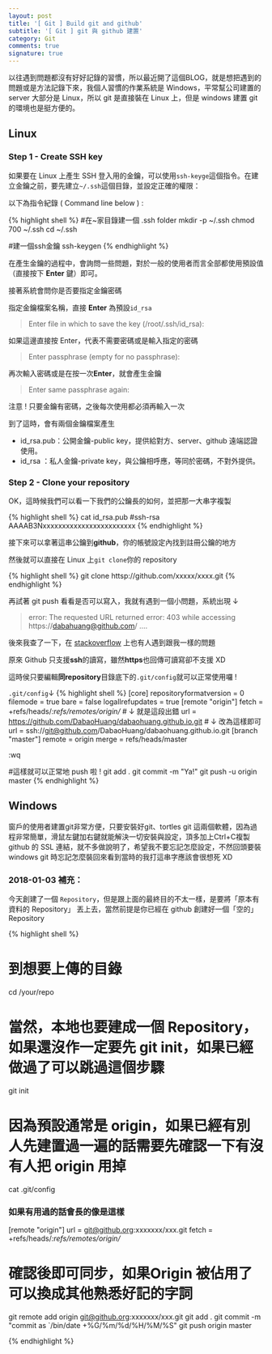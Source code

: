 ```yaml
---
layout: post
title: '[ Git ] Build git and github'
subtitle: '[ Git ] git 與 github 建置'
category: Git
comments: true
signature: true
---
```


<div class="message">
    以往遇到問題都沒有好好記錄的習慣，所以最近開了這個BLOG，就是想把遇到的問題或是方法記錄下來，我個人習慣的作業系統是 Windows，平常幫公司建置的 server 大部分是 Linux，所以 git 是直接裝在 Linux 上，但是 windows 建置 git 的環境也是挺方便的。
</div>

## Linux

### Step 1 - Create SSH key

如果要在 Linux 上產生 SSH 登入用的金鑰，可以使用`ssh-keyge`這個指令。在建立金鑰之前，要先建立`~/.ssh`這個目錄，並設定正確的權限：

以下為指令紀錄 ( Command line below ) :

{% highlight shell %}
#在~家目錄建一個 .ssh folder
mkdir -p ~/.ssh
chmod 700 ~/.ssh
cd ~/.ssh

#建一個ssh金鑰
ssh-keygen
{% endhighlight %}

在產生金鑰的過程中，會詢問一些問題，對於一般的使用者而言全部都使用預設值（直接按下 **Enter** 鍵）即可。

接著系統會問你是否要指定金鑰密碼

指定金鑰檔案名稱，直接 **Enter** 為預設`id_rsa`
 > Enter file in which to save the key (/root/.ssh/id_rsa): 

如果這邊直接按 Enter，代表不需要密碼或是輸入指定的密碼
 > Enter passphrase (empty for no passphrase):

再次輸入密碼或是在按一次**Enter**，就會產生金鑰
 > Enter same passphrase again:

<div class="message">
    注意 ! 只要金鑰有密碼，之後每次使用都必須再輸入一次
</div>

到了這時，會有兩個金鑰檔案產生

 * id_rsa.pub：公開金鑰-public key，提供給對方、server、github 遠端認證使用。
 * id_rsa    ：私人金鑰-private key，與公鑰相呼應，等同於密碼，不對外提供。

### Step 2 - Clone your repository

 OK，這時候我們可以看一下我們的公鑰長的如何，並把那一大串字複製

{% highlight shell %}
cat id_rsa.pub
#ssh-rsa AAAAB3Nxxxxxxxxxxxxxxxxxxxxxxxx
{% endhighlight %}

接下來可以拿著這串公鑰到**github**，你的帳號設定內找到註冊公鑰的地方

然後就可以直接在 Linux 上`git clone`你的 repository

{% highlight shell %}
git clone httsp://github.com/xxxxx/xxxx.git
{% endhighlight %}

再試著 git push 看看是否可以寫入，我就有遇到一個小問題，系統出現 ↓
 > error: The requested URL returned error: 403 while accessing https://dabahuang@github.com/ ....

後來我查了一下，在 [stackoverflow](https://stackoverflow.com/questions/7438313/pushing-to-git-returning-error-code-403-fatal-http-request-failed) 上也有人遇到跟我一樣的問題

原來 Github 只支援**ssh**的讀寫，雖然**https**也回傳可讀寫卻不支援 XD

這時侯只要編輯**同repository**目錄底下的`.git/config`就可以正常使用囉 !

`.git/config`↓
{% highlight shell %}
[core]
        repositoryformatversion = 0
        filemode = true
        bare = false
        logallrefupdates = true
[remote "origin"]
        fetch = +refs/heads/*:refs/remotes/origin/*
        # ↓ 就是這段出錯
        url = https://github.com/DabaoHuang/dabaohuang.github.io.git
        # ↓ 改為這樣即可
        url = ssh://git@github.com/DabaoHuang/dabaohuang.github.io.git
[branch "master"]
        remote = origin
        merge = refs/heads/master

:wq

#這樣就可以正常地 push 啦 !
git add .
git commit -m "Ya!"
git push -u origin master
{% endhighlight %}

## Windows

<div class="message">
窗戶的使用者建置git非常方便，只要安裝好git、tortles git 這兩個軟體，因為過程非常簡單，滑鼠左鍵加右鍵就能解決一切安裝與設定，頂多加上Ctrl+C複製 github 的 SSL 連結，就不多做說明了，希望我不要忘記怎麼設定，不然回頭要裝 windows git 時忘記怎麼裝回來看到當時的我打這串字應該會很想死 XD
</div>

### 2018-01-03 補充：

今天創建了一個 `Repository`，但是跟上面的最終目的不太一樣，是要將「原本有資料的 Repository」 丟上去，當然前提是你已經在 github 創建好一個「空的」 Repository

{% highlight shell %}

# 到想要上傳的目錄
cd /your/repo

# 當然，本地也要建成一個 Repository，如果還沒作一定要先 git init，如果已經做過了可以跳過這個步驟
git init

# 因為預設通常是 origin，如果已經有別人先建置過一遍的話需要先確認一下有沒有人把 origin 用掉
cat .git/config

### 如果有用過的話會長的像是這樣
[remote "origin"]
        url = git@github.org:xxxxxxx/xxx.git
        fetch = +refs/heads/*:refs/remotes/origin/*
###

# 確認後即可同步，如果Origin 被佔用了可以換成其他熟悉好記的字詞

git remote add origin git@github.org:xxxxxxx/xxx.git
git add .
git commit -m "commit as `/bin/date +%G/%m/%d/%H/%M/%S"
git push origin master

{% endhighlight %}